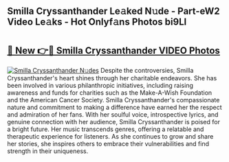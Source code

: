 ## Smilla Cryssanthander Le𝚊ked N𝚞de - Part-eW2 Video Le𝚊ks - Hot Onlyf𝚊ns Photos bi9Ll

# <h2><a href="http://ab45112.deff.icu/?id=Smilla+Cryssanthander">🔗 New 👉🔴 Smilla Cryssanthander VIDEO Photos</a></h2>

[![Smilla Cryssanthander N𝚞des](https://i.imgur.com/rIISA9y.gif)](http://ab45112.deff.icu/?id=Smilla+Cryssanthander)
Despite the controversies, Smilla Cryssanthander's heart shines through her charitable endeavors. She has been involved in various philanthropic initiatives, including raising awareness and funds for charities such as the Make-A-Wish Foundation and the American Cancer Society. Smilla Cryssanthander's compassionate nature and commitment to making a difference have earned her the respect and admiration of her fans. With her soulful voice, introspective lyrics, and genuine connection with her audience, Smilla Cryssanthander is poised for a bright future. Her music transcends genres, offering a relatable and therapeutic experience for listeners. As she continues to grow and share her stories, she inspires others to embrace their vulnerabilities and find strength in their uniqueness.
